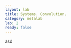```yaml
---
layout: lab
title: Systems. Convolution.
category: metalab
lab: 2
ready: false
---
```


asd
